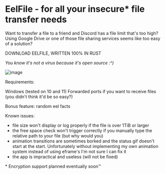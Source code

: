 # EelFile - for all your insecure* file transfer needs

Want to transfer a file to a friend and Discord has a file limit that's too high? Using Google Drive or one of those file sharing services seems like too easy of a solution?

DOWNLOAD EELFILE, WRITTEN 100% IN RUST

*You know it's not a virus because it's open source :^)*

![image](https://github.com/user-attachments/assets/8ad22a75-a0b7-405b-a852-45a2d8e089f7)

Requirements:

Windows (tested on 10 and 11)
Forwarded ports if you want to receive files (you didn't think it'd be so easy?)

Bonus feature: random eel facts

Known issues:

- file size won't display or log properly if the file is over 1TiB or larger
- the free space check won't trigger correctly if you manually type the relative path to your file (but why would you)
- animation transitions are sometimes borked and the status gif doesn't start at the start. Unfortunately without implementing my own animation system instead of using eframe's I'm not sure I can fix it
- the app is impractical and useless (will not be fixed)

\* Encryption support planned eventually soon™
